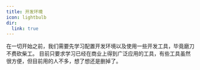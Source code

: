 ```yaml
---
title: 开发环境
icon: lightbulb
dir:
  link: true
---
```


在一切开始之前，我们需要先学习配置开发环境以及使用一些开发工具，毕竟磨刀不费砍柴工。
目前只要求学习已经在商业上得到广泛应用的工具，有些工具虽然很方便，但目前用的人不多，想了想还是删掉了。